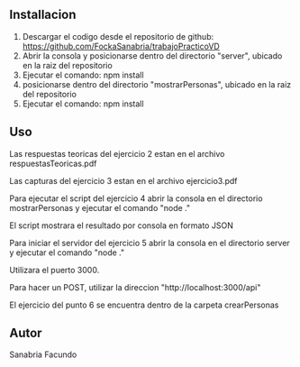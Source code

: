 

## Installacion


1. Descargar el codigo desde el repositorio de github: https://github.com/FockaSanabria/trabajoPracticoVD
2. Abrir la consola y posicionarse dentro del directorio "server", ubicado en la raiz del repositorio
3. Ejecutar el comando: npm install 
4. posicionarse dentro del directorio "mostrarPersonas", ubicado en la raiz del repositorio
5. Ejecutar el comando: npm install 



## Uso


Las respuestas teoricas del ejercicio 2 estan en el archivo respuestasTeoricas.pdf


Las capturas del ejercicio 3 estan en el archivo ejercicio3.pdf


Para ejecutar el script del ejercicio 4 abrir la consola en el directorio mostrarPersonas y ejecutar el comando "node ."

El script mostrara el resultado por consola en formato JSON


Para iniciar el servidor del ejercicio 5 abrir la consola en el directorio server y ejecutar el comando "node ."

Utilizara el puerto 3000.

Para hacer un POST, utilizar la direccion "http://localhost:3000/api"


El ejercicio del punto 6 se encuentra dentro de la carpeta crearPersonas


## Autor

Sanabria Facundo